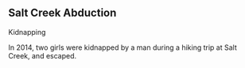## Salt Creek Abduction

Kidnapping

In 2014, two girls were kidnapped by a man during a hiking trip at Salt Creek, and escaped.